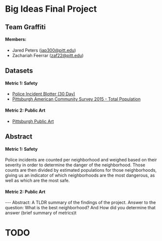 # Big Ideas Final Project
## Team Graffiti
#### Members:
- Jared Peters (jap300@pitt.edu)
- Zachariah Feerrar (zaf22@pitt.edu)

## Datasets
#### Metric 1: Safety
- [Police Incident Blotter (30 Day)](https://data.wprdc.org/dataset/police-incident-blotter)
- [Pittsburgh American Community Survey 2015 - Total Population](https://data.wprdc.org/dataset/pittsburgh-american-community-survey-2015-miscellaneous-data/resource/82f29015-6905-4b1c-8300-afe9bb2231b3)
#### Metric 2: Public Art
- [Pittsburgh Public Art](https://data.wprdc.org/dataset/city-of-pittsburgh-public-art)

## Abstract
#### Metric 1: Safety
Police incidents are counted per neighborhood and weighed based on their severity in order to determine the danger of the neighborhood.
Those counts are then divided by estimated populations for those neighborhoods, giving us an indicator of which neighborhoods are the most dangerous, as well as which are the most safe.

#### Metric 2: Public Art


 --- Abstract: A TLDR summary of the findings of the project. Answer to the question: What is the best neighborhood? And How did you determine that answer (brief summary of metrics)t

 # TODO